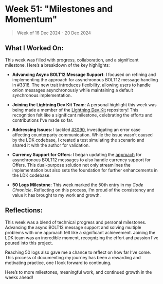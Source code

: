 # Week 51: "Milestones and Momentum"

> Week of 16 Dec 2024 - 20 Dec 2024

## What I Worked On:

This week was filled with progress, collaboration, and a significant milestone.
Here’s a breakdown of the key highlights:

- **Advancing Async BOLT12 Message Support**: I focused on refining and
  implementing the approach for asynchronous BOLT12 message handling in
  [#3318](https://github.com/lightningdevkit/rust-lightning/pull/3318). The new
  trait introduces flexibility, allowing users to handle onion messages
  asynchronously while maintaining a default synchronous implementation.

- **Joining the Lightning Dev Kit Team**: A personal highlight this week was
  being made a member of the
  [Lightning Dev Kit](https://github.com/lightningdevkit/) repository! This
  recognition felt like a significant milestone, celebrating the efforts and
  contributions I’ve made so far.

- **Addressing Issues**: I tackled
  [#3090](https://github.com/lightningdevkit/rust-lightning/issues/3090),
  investigating an error case affecting counterparty communication. While the
  issue wasn’t caused by the LDK codebase, I created a test simulating the
  scenario and shared it with the author for validation.

- **Currency Support for Offers**: I began updating the
  [approach](https://github.com/shaavan/rust-lightning/commits/invreqevent-8)
  for asynchronous BOLT12 messages to also handle currency support for Offers.
  This dual-purpose solution not only streamlines the implementation but also
  sets the foundation for further enhancements in the LDK codebase.

- **50 Logs Milestone**: This week marked the 50th entry in my _Code Chronicle_.
  Reflecting on this process, I’m proud of the consistency and value it has
  brought to my work and growth.

## Reflections:

This week was a blend of technical progress and personal milestones. Advancing
the async BOLT12 message support and solving multiple problems with one approach
felt like a significant achievement. Joining the LDK team was an incredible
moment, recognizing the effort and passion I’ve poured into this project.

Reaching 50 logs also gave me a chance to reflect on how far I’ve come. This
process of documenting my journey has been a rewarding and motivating practice,
one I look forward to continuing.

Here’s to more milestones, meaningful work, and continued growth in the weeks
ahead!
